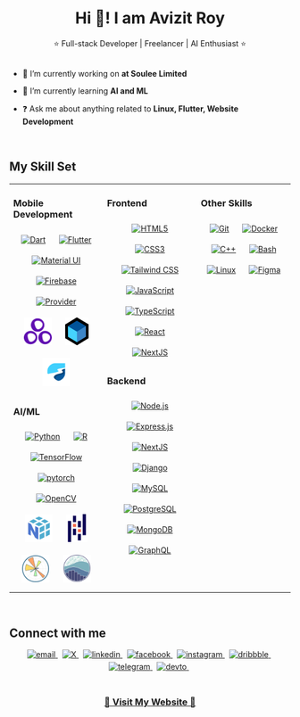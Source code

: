 # <div align="center">Hi 👋! I am Avizit Roy</div>  
  

<div align="center">⭐ Full-stack Developer | Freelancer | AI Enthusiast ⭐</div>  
  

<br>  
  

- 🔭 I’m currently working on <b>at Soulee Limited</b>
  

- 🌱 I’m currently learning <b>AI and ML</b>  
  

- ❓ Ask me about anything related to <b>Linux, Flutter, Website Development</b>  
  

<br/>  


## My Skill Set  
<table><tr><td valign="top" width="33%">



### Mobile Development  
<div align="center">  
<a href="https://dart.dev/" target="_blank"><img style="margin: 10px" src="https://profilinator.rishav.dev/skills-assets/dartlang-icon.svg" alt="Dart" height="50" title="Dart" /></a>  
<a href="https://flutter.dev/" target="_blank"><img style="margin: 10px" src="https://profilinator.rishav.dev/skills-assets/flutterio-icon.svg" alt="Flutter" height="50" title="Flutter" /></a>  
<a href="https://mui.com/" target="_blank"><img style="margin: 10px" src="https://profilinator.rishav.dev/skills-assets/mui.png" alt="Material UI" height="50" title="Material UI" /></a>    
<a href="https://firebase.google.com/" target="_blank"><img style="margin: 10px" src="https://profilinator.rishav.dev/skills-assets/firebase.png" alt="Firebase" height="50" title="Firebase" /></a>  
<a href="https://pub.dev/packages/provider" target="_blank"><img style="margin: 10px" src="https://profilinator.rishav.dev/skills-assets/flutterio-icon.svg" alt="Provider" height="50" title="Provider" /></a>
<a href="https://pub.dev/packages/get" target="_blank"><img style="margin: 10px" src="https://github.com/avizitRX/avizitRX/blob/main/icons/getx_icon.png" alt="GetX" height="50" title="GetX" /></a>
<a href="https://pub.dev/packages/flutter_bloc" target="_blank"><img style="margin: 10px" src="https://github.com/avizitRX/avizitRX/blob/main/icons/bloc_logo.webp" alt="Bloc" height="50" title="Bloc" /></a>
<a href="https://riverpod.dev" target="_blank"><img style="margin: 10px" src="https://github.com/avizitRX/avizitRX/blob/main/icons/riverpod_logo.png" alt="Riverpod" height="50" title="Riverpod" /></a>
</div>  



### AI/ML  
<div align="center">  
<a href="https://www.python.org/" target="_blank"><img style="margin: 10px" src="https://profilinator.rishav.dev/skills-assets/python-original.svg" alt="Python" height="50" title="Python" /></a>  
<a href="https://www.r-project.org/" target="_blank"><img style="margin: 10px" src="https://profilinator.rishav.dev/skills-assets/r.svg" alt="R" height="50" title="R-lang" /></a>  
<a href="https://www.tensorflow.org/" target="_blank"><img style="margin: 10px" src="https://profilinator.rishav.dev/skills-assets/tensorflow-icon.svg" alt="TensorFlow" height="50" title="TensorFlow" /></a>  
<a href="https://pytorch.org/" target="_blank"><img style="margin: 10px" src="https://profilinator.rishav.dev/skills-assets/pytorch-icon.svg" alt="pytorch" height="50" title="PyTorch" /></a>  
<a href="https://opencv.org/" target="_blank"><img style="margin: 10px" src="https://profilinator.rishav.dev/skills-assets/opencv-icon.svg" alt="OpenCV" height="50" title="OpenCV" /></a>  
<a href="https://numpy.org/" target="_blank"><img style="margin: 10px" src="https://github.com/avizitRX/avizitRX/blob/main/icons/numpy.svg" alt="Numpy" height="50" title="Numpy" /></a>  
<a href="https://pandas.pydata.org/" target="_blank"><img style="margin: 10px" src="https://github.com/avizitRX/avizitRX/blob/main/icons/pandas.svg" alt="Pandas" height="50" title="Pandas" /></a>  
<a href="https://matplotlib.org/" target="_blank"><img style="margin: 10px" src="https://github.com/avizitRX/avizitRX/blob/main/icons/matplotlib.svg" alt="Matplotlib" height="50" title="Matplotlib" /></a>  
<a href="https://seaborn.pydata.org/" target="_blank"><img style="margin: 10px" src="https://github.com/avizitRX/avizitRX/blob/main/icons/seaborn.svg" alt="Seaborn" height="50" title="Seaborn" /></a>  





</td><td valign="top" width="33%">



### Frontend  
<div align="center">  
<a href="https://en.wikipedia.org/wiki/HTML5" target="_blank"><img style="margin: 10px" src="https://profilinator.rishav.dev/skills-assets/html5-original-wordmark.svg" alt="HTML5" height="50" title="HTML5" /></a>  
<a href="https://www.w3schools.com/css/" target="_blank"><img style="margin: 10px" src="https://profilinator.rishav.dev/skills-assets/css3-original-wordmark.svg" alt="CSS3" height="50" title="CSS3" /></a>  
<a href="https://www.tailwindcss.com/" target="_blank"><img style="margin: 10px" src="https://profilinator.rishav.dev/skills-assets/tailwindcss.svg" alt="Tailwind CSS" height="50" title="TailwindCSS" /></a>  
<a href="https://www.javascript.com/" target="_blank"><img style="margin: 10px" src="https://profilinator.rishav.dev/skills-assets/javascript-original.svg" alt="JavaScript" height="50" title="JavaScript" /></a>  
<a href="https://www.typescriptlang.org/" target="_blank"><img style="margin: 10px" src="https://profilinator.rishav.dev/skills-assets/typescript-original.svg" alt="TypeScript" height="50" title="TypeScript" /></a>  
<a href="https://reactjs.org/" target="_blank"><img style="margin: 10px" src="https://profilinator.rishav.dev/skills-assets/react-original-wordmark.svg" alt="React" height="50" title="React" /></a>  
<a href="https://nextjs.org/" target="_blank"><img style="margin: 10px" src="https://profilinator.rishav.dev/skills-assets/nextjs.png" alt="NextJS" height="50" title="NextJS" /></a>  
</div>



### Backend  
<div align="center">  
<a href="https://nodejs.org/" target="_blank"><img style="margin: 10px" src="https://profilinator.rishav.dev/skills-assets/nodejs-original-wordmark.svg" alt="Node.js" height="50" title="Node.js" /></a>  
<a href="https://expressjs.com/" target="_blank"><img style="margin: 10px" src="https://profilinator.rishav.dev/skills-assets/express-original-wordmark.svg" alt="Express.js" height="50" title="Express.js" /></a>  
<a href="https://nextjs.org/" target="_blank"><img style="margin: 10px" src="https://profilinator.rishav.dev/skills-assets/nextjs.png" alt="NextJS" height="50" title="NextJS" /></a>  
<a href="https://www.djangoproject.com/" target="_blank"><img style="margin: 10px" src="https://profilinator.rishav.dev/skills-assets/django-original.svg" alt="Django" height="50" title="Django" /></a>  
<a href="https://www.mysql.com/" target="_blank"><img style="margin: 10px" src="https://profilinator.rishav.dev/skills-assets/mysql-original-wordmark.svg" alt="MySQL" height="50" title="MySQL" /></a>  
<a href="https://www.postgresql.org/" target="_blank"><img style="margin: 10px" src="https://profilinator.rishav.dev/skills-assets/postgresql-original-wordmark.svg" alt="PostgreSQL" height="50" title="PostgreSQL" /></a>  
<a href="https://www.mongodb.com/" target="_blank"><img style="margin: 10px" src="https://profilinator.rishav.dev/skills-assets/mongodb-original-wordmark.svg" alt="MongoDB" height="50" title="MongoDB" /></a>  
<a href="https://graphql.org/" target="_blank"><img style="margin: 10px" src="https://profilinator.rishav.dev/skills-assets/graphql.png" alt="GraphQL" height="50" title="GraphQL" /></a>  
</div>

</td><td valign="top" width="33%">



### Other Skills  
<div align="center">  
<a href="https://github.com/" target="_blank"><img style="margin: 10px" src="https://profilinator.rishav.dev/skills-assets/git-scm-icon.svg" alt="Git" height="50" title="Git" /></a>  
<a href="https://www.docker.com/" target="_blank"><img style="margin: 10px" src="https://profilinator.rishav.dev/skills-assets/docker-original-wordmark.svg" alt="Docker" height="50" title="Docker" /></a>  
<a href="https://www.cplusplus.com/" target="_blank"><img style="margin: 10px" src="https://profilinator.rishav.dev/skills-assets/cplusplus-original.svg" alt="C++" height="50" title="C++" /></a>  
<a href="https://www.gnu.org/software/bash/" target="_blank"><img style="margin: 10px" src="https://profilinator.rishav.dev/skills-assets/gnu_bash-icon.svg" alt="Bash" height="50" title="Bash" /></a>  
<a href="https://www.linux.org/" target="_blank"><img style="margin: 10px" src="https://profilinator.rishav.dev/skills-assets/linux-original.svg" alt="Linux" height="50" title="Linux" /></a>  
<a href="https://www.figma.com/" target="_blank"><img style="margin: 10px" src="https://profilinator.rishav.dev/skills-assets/figma-icon.svg" alt="Figma" height="50" title="Figma" /></a>  
</div>

</td></tr></table>  

<br/>  


## Connect with me  
<div align="center">
<a href="mailto:contact@avizitrx.com" target="_blank">
<img src=https://img.shields.io/badge/Email-blue?style=for-the-badge&logo=protonmail&logoColor=white alt=email style="margin-bottom: 5px;" />
</a>
&nbsp;
<a href="https://x.com/avizitRX" target="_blank">
<img src=https://img.shields.io/badge/X-black?style=for-the-badge&logo=x alt=X style="margin-bottom: 5px;" />
</a>
&nbsp;
<a href="https://linkedin.com/in/avizitrx" target="_blank">
<img src=https://img.shields.io/badge/linkedin-%231E77B5.svg?&style=for-the-badge&logo=linkedin&logoColor=white alt=linkedin style="margin-bottom: 5px;" />
</a>
&nbsp;
<a href="https://www.facebook.com/avizitRX" target="_blank">
<img src=https://img.shields.io/badge/facebook-%232E87FB.svg?&style=for-the-badge&logo=facebook&logoColor=white alt=facebook style="margin-bottom: 5px;" />
</a>
&nbsp;
<a href="https://instagram.com/avizitrx" target="_blank">
<img src=https://img.shields.io/badge/instagram-%23000000.svg?&style=for-the-badge&logo=instagram&logoColor=white alt=instagram style="margin-bottom: 5px;" />
</a>
&nbsp;
<a href="https://dribbble.com/avizitRX" target="_blank">
<img src=https://img.shields.io/badge/dribbble-%23E45285.svg?&style=for-the-badge&logo=dribbble&logoColor=white alt=dribbble style="margin-bottom: 5px;" />
</a>  
&nbsp;
<a href="https://t.me/avizitRX" target="_blank">
<img src=https://img.shields.io/badge/Telegram-blue?style=for-the-badge&logo=telegram&logoColor=white alt=telegram style="margin-bottom: 5px;" />
</a>  
&nbsp;
<a href="https://dev.to/avizitrx" target="_blank">
<img src=https://img.shields.io/badge/dev.to-%2308090A.svg?&style=for-the-badge&logo=dev.to&logoColor=white alt=devto style="margin-bottom: 5px;" />
</a>
&nbsp;
</div>  
  

<br/>  

### **<div align="center">[🚀 Visit My Website 🚀](https://www.avizitrx.com)</div>**  

<br />

<!-- <div align="center">Generated using <a href="https://profilinator.rishav.dev/" target="_blank">Github Profilinator</a></div> -->

